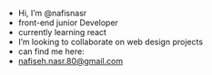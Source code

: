 - Hi, I’m @nafisnasr
- front-end junior Developer
- currently learning react
- I’m looking to collaborate on web design projects
- can find me here:
- nafiseh.nasr.80@gmail.com

<!---
nafisnasr/nafisnasr is a ✨ special ✨ repository because its `README.md` (this file) appears on your GitHub profile.
You can click the Preview link to take a look at your changes.
--->
